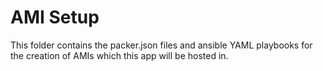 # AMI Setup

This folder contains the packer.json files and ansible YAML playbooks for the creation of AMIs which this app will be hosted in.